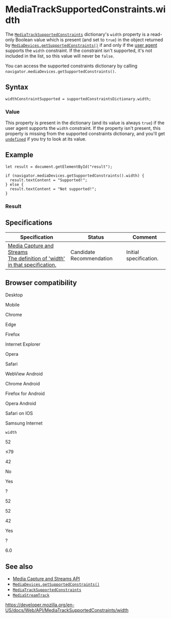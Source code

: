 MediaTrackSupportedConstraints.width
====================================

The [`MediaTrackSupportedConstraints`](../mediatracksupportedconstraints) dictionary's `width` property is a read-only Boolean value which is present (and set to `true`) in the object returned by [`MediaDevices.getSupportedConstraints()`](../mediadevices/getsupportedconstraints) if and only if the [user agent](https://developer.mozilla.org/en-US/docs/Glossary/User_agent) supports the `width` constraint. If the constraint isn't supported, it's not included in the list, so this value will never be `false`.

You can access the supported constraints dictionary by calling `navigator.mediaDevices.getSupportedConstraints()`.

Syntax
------

    widthConstraintSupported = supportedConstraintsDictionary.width;

### Value

This property is present in the dictionary (and its value is always `true`) if the user agent supports the `width` constraint. If the property isn't present, this property is missing from the supported constraints dictionary, and you'll get [`undefined`](https://developer.mozilla.org/en-US/docs/Web/JavaScript/Reference/Global_Objects/undefined) if you try to look at its value.

Example
-------

    let result = document.getElementById("result");

    if (navigator.mediaDevices.getSupportedConstraints().width) {
      result.textContent = "Supported!";
    } else {
      result.textContent = "Not supported!";
    }

### Result

Specifications
--------------

<table><thead><tr class="header"><th>Specification</th><th>Status</th><th>Comment</th></tr></thead><tbody><tr class="odd"><td><a href="https://w3c.github.io/mediacapture-main/#dom-mediatracksupportedconstraints-width">Media Capture and Streams<br />
<span class="small">The definition of 'width' in that specification.</span></a></td><td><span class="spec-cr">Candidate Recommendation</span></td><td>Initial specification.</td></tr></tbody></table>

Browser compatibility
---------------------

Desktop

Mobile

Chrome

Edge

Firefox

Internet Explorer

Opera

Safari

WebView Android

Chrome Android

Firefox for Android

Opera Android

Safari on IOS

Samsung Internet

`width`

52

≤79

42

No

Yes

?

52

52

42

Yes

?

6.0

See also
--------

-   [Media Capture and Streams API](../media_streams_api)
-   [`MediaDevices.getSupportedConstraints()`](../mediadevices/getsupportedconstraints)
-   [`MediaTrackSupportedConstraints`](../mediatracksupportedconstraints)
-   [`MediaStreamTrack`](../mediastreamtrack)

<a href="https://developer.mozilla.org/en-US/docs/Web/API/MediaTrackSupportedConstraints/width" class="_attribution-link">https://developer.mozilla.org/en-US/docs/Web/API/MediaTrackSupportedConstraints/width</a>
